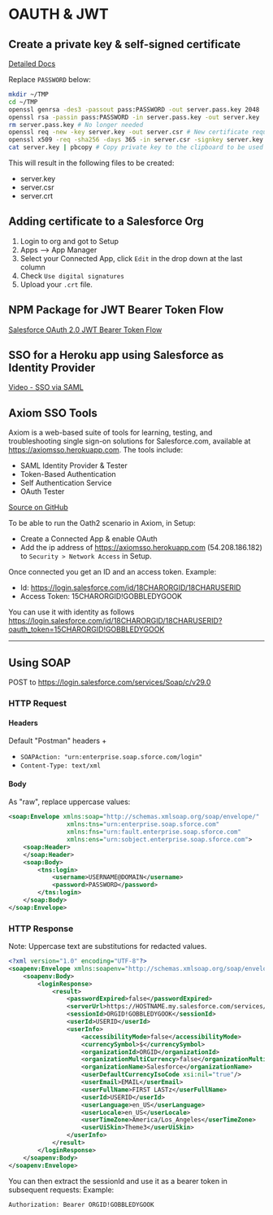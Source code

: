 # OAUTH & JWT

## Create a private key & self-signed certificate

[Detailed Docs](https://developer.salesforce.com/docs/atlas.en-us.sfdx_dev.meta/sfdx_dev/sfdx_dev_auth_key_and_cert.htm)

Replace `PASSWORD` below:

```bash
mkdir ~/TMP
cd ~/TMP
openssl genrsa -des3 -passout pass:PASSWORD -out server.pass.key 2048
openssl rsa -passin pass:PASSWORD -in server.pass.key -out server.key
rm server.pass.key # No longer needed
openssl req -new -key server.key -out server.csr # New certificate request
openssl x509 -req -sha256 -days 365 -in server.csr -signkey server.key -out server.crt # Self-sign
cat server.key | pbcopy # Copy private key to the clipboard to be used in server-side configurations
```

This will result in the following files to be created:

- server.key
- server.csr
- server.crt

## Adding certificate to a Salesforce Org

1. Login to org and got to Setup
2. Apps --> App Manager
3. Select your Connected App, click `Edit` in the drop down at the last column
4. Check `Use digital signatures`
5. Upload your `.crt` file.

## NPM Package for JWT Bearer Token Flow

[Salesforce OAuth 2.0 JWT Bearer Token Flow](https://www.npmjs.com/package/salesforce-jwt-bearer-token-flow)

## SSO for a Heroku app using Salesforce as Identity Provider

[Video - SSO via SAML](https://salesforce.vidyard.com/watch/izBK7xFMWhqJXsLuqD8kAJ)

## Axiom SSO Tools

Axiom is a web-based suite of tools for learning, testing, and troubleshooting single sign-on solutions for Salesforce.com, available at https://axiomsso.herokuapp.com. The tools include:

- SAML Identity Provider & Tester
- Token-Based Authentication
- Self Authentication Service
- OAuth Tester

[Source on GitHub](https://github.com/ryanbrainard/axiom)

To be able to run the Oath2 scenario in Axiom, in Setup:

- Create a Connected App & enable OAuth
- Add the ip address of https://axiomsso.herokuapp.com (54.208.186.182) to `Security > Network Access` in Setup.

Once connected you get an ID and an access token. Example:

- Id: https://login.salesforce.com/id/18CHARORGID/18CHARUSERID
- Access Token: 15CHARORGID!GOBBLEDYGOOK

You can use it with identity as follows
https://login.salesforce.com/id/18CHARORGID/18CHARUSERID?oauth_token=15CHARORGID!GOBBLEDYGOOK


---

## Using SOAP

POST to https://login.salesforce.com/services/Soap/c/v29.0

### HTTP Request

#### Headers

Default "Postman" headers + 
- `SOAPAction: "urn:enterprise.soap.sforce.com/login"`
- `Content-Type: text/xml`

#### Body

As "raw", replace uppercase values:

```xml
<soap:Envelope xmlns:soap="http://schemas.xmlsoap.org/soap/envelope/"
                xmlns:tns="urn:enterprise.soap.sforce.com"
                xmlns:fns="urn:fault.enterprise.soap.sforce.com"
                xmlns:ens="urn:sobject.enterprise.soap.sforce.com">
    <soap:Header>
    </soap:Header>
    <soap:Body>
        <tns:login>
            <username>USERNAME@DOMAIN</username>
            <password>PASSWORD</password>
        </tns:login>
    </soap:Body>
</soap:Envelope>
```

### HTTP Response

Note: Uppercase text are substitutions for redacted values.

```xml
<?xml version="1.0" encoding="UTF-8"?>
<soapenv:Envelope xmlns:soapenv="http://schemas.xmlsoap.org/soap/envelope/" xmlns="urn:enterprise.soap.sforce.com" xmlns:xsi="http://www.w3.org/2001/XMLSchema-instance">
    <soapenv:Body>
        <loginResponse>
            <result>
                <passwordExpired>false</passwordExpired>
                <serverUrl>https://HOSTNAME.my.salesforce.com/services/Soap/c/7.0/ORGID</serverUrl>
                <sessionId>ORGID!GOBBLEDYGOOK</sessionId>
                <userId>USERID</userId>
                <userInfo>
                    <accessibilityMode>false</accessibilityMode>
                    <currencySymbol>$</currencySymbol>
                    <organizationId>ORGID</organizationId>
                    <organizationMultiCurrency>false</organizationMultiCurrency>
                    <organizationName>Salesforce</organizationName>
                    <userDefaultCurrencyIsoCode xsi:nil="true"/>
                    <userEmail>EMAIL</userEmail>
                    <userFullName>FIRST LASTz</userFullName>
                    <userId>USERID</userId>
                    <userLanguage>en_US</userLanguage>
                    <userLocale>en_US</userLocale>
                    <userTimeZone>America/Los_Angeles</userTimeZone>
                    <userUiSkin>Theme3</userUiSkin>
                </userInfo>
            </result>
        </loginResponse>
    </soapenv:Body>
</soapenv:Envelope>
```
You can then extract the sessionId and use it as a bearer token in subsequent requests:
Example:

`Authorization: Bearer ORGID!GOBBLEDYGOOK`



